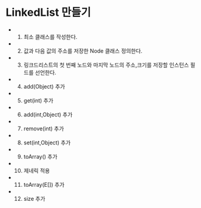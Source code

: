 # LinkedList 만들기

- 1) 최소 클래스를 작성한다.
- 2) 값과 다음 값의 주소를 저장한 Node 클래스 정의한다.
- 3) 링크드리스트의 첫 번째 노드와 마지막 노드의 주소,크기를 저장할 인스턴스 필드를 선언한다.
- 4) add(Object) 추가
- 5) get(int) 추가
- 6) add(int,Object) 추가
- 7) remove(int) 추가
- 8) set(int,Object) 추가
- 9) toArray() 추가
- 10) 제네릭 적용
- 11) toArray(E[]) 추가
- 12) size 추가


